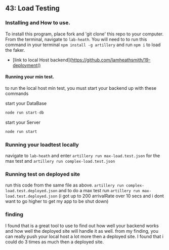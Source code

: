 ## 43: Load Testing

### Installing and How to use.

To install this program, place fork and 'git clone' this repo to your computer. From the terminal, navigate to  `lab-heath`. You will need to to run this command in your terminal `npm install -g artillery` and run `npm i` to load the faker.

* [link to local Host backend](https://github.com/Iamheathsmith/19-deployment()

#### Running your min test.

to run the local host min test, you must start your backend up with these commands

start your DataBase
```javascript
node run start-db
```

start your Server
```javascript
node run start
```


### Running your loadtest locally

navigate to `lab-heath` and enter `artillery run max-load.test.json` for the max test and `artillery run complex-load.test.json`

### Running test on deployed site

run this code from the same file as above. `artillery run complex-load.test.deployed.json` and to do a max test run `artillery run max-load.test.deployed.json` (i got up to 200 arrivalRate over 10 secs and i dont want to go higher to get my app to be shut down)

### finding

I found that is a great tool to use to find out how well your backend works and how well the deployed site will handle it as well. from my finding, you can really push your local host a lot more then a deployed site.  I found that i could do 3 times as much then a deployed site.